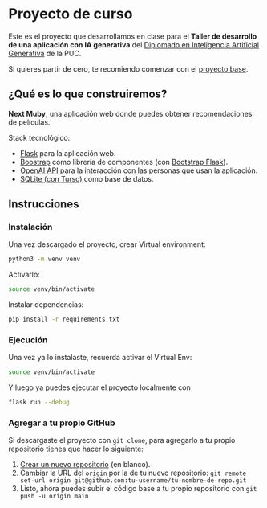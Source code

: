 # Proyecto de curso

Este es el proyecto que desarrollamos en clase para el **Taller de desarrollo de una aplicación con IA generativa** del [Diplomado en Inteligencia Artificial Generativa](https://educacioncontinua.uc.cl/programas/diplomado-en-inteligencia-artificial-generativa/) de la PUC.

Si quieres partir de cero, te recomiendo comenzar con el [proyecto base](https://github.com/DIAG-TALLER-2024/base).

## ¿Qué es lo que construiremos?

**Next Muby**, una aplicación web donde puedes obtener recomendaciones de películas.

Stack tecnológico:

- [Flask](https://flask.palletsprojects.com/en/stable/) para la aplicación web.
- [Boostrap](https://getbootstrap.com/) como librería de componentes (con [Bootstrap Flask](https://bootstrap-flask.readthedocs.io/en/stable/)).
- [OpenAI API](https://platform.openai.com/) para la interacción con las personas que usan la aplicación.
- [SQLite (con Turso)](https://turso.tech/) como base de datos.

## Instrucciones

### Instalación

Una vez descargado el proyecto, crear Virtual environment:

```sh
python3 -m venv venv
```

Activarlo:

```sh
source venv/bin/activate
```

Instalar dependencias:

```sh
pip install -r requirements.txt
```

### Ejecución

Una vez ya lo instalaste, recuerda activar el Virtual Env:


```sh
source venv/bin/activate
```

Y luego ya puedes ejecutar el proyecto localmente con

```sh
flask run --debug
```

### Agregar a tu propio GitHub

Si descargaste el proyecto con `git clone`, para agregarlo a tu propio repositorio tienes que hacer lo siguiente:

1. [Crear un nuevo repositorio](https://github.com/new) (en blanco).
2. Cambiar la URL del `origin` por la de tu nuevo repositorio: `git remote set-url origin git@github.com:tu-username/tu-nombre-de-repo.git`
3. Listo, ahora puedes subir el código base a tu propio repositorio con `git push -u origin main`
